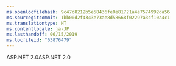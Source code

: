 ```yaml
---
ms.openlocfilehash: 9c47c8212b5e58436fe0e81721a4e7574992da56
ms.sourcegitcommit: 1bb00d2f4343e73ae8d58668f02297a3cf10a4c1
ms.translationtype: HT
ms.contentlocale: ja-JP
ms.lasthandoff: 06/15/2019
ms.locfileid: "63876479"
---
```

<span data-ttu-id="2f449-101">ASP.NET 2.0</span><span class="sxs-lookup"><span data-stu-id="2f449-101">ASP.NET 2.0</span></span>